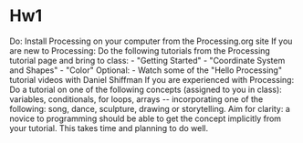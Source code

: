 # Hw1
Do: Install Processing on your computer from the Processing.org site If you are new to Processing: Do the following tutorials from the Processing tutorial page and bring to class: - "Getting Started" - "Coordinate System and Shapes" - "Color" Optional: - Watch some of the "Hello Processing" tutorial videos with Daniel Shiffman  If you are experienced with Processing: Do a tutorial on one of the following concepts (assigned to you in class): variables, conditionals, for loops, arrays -- incorporating one of the following: song, dance, sculpture, drawing or storytelling. Aim for clarity: a novice to programming should be able to get the concept implicitly from your tutorial. This takes time and planning to do well. 
